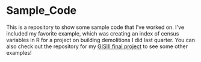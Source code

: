 # Sample_Code

This is a repository to show some sample code that I've worked on. I've included my favorite example, which was creating an index of census variables in R for a project on building demolitions I did last quarter. You can also check out the repository for my [GISIII final project](https://github.com/fiiion/GISIII_Final_Project) to see some other examples!
